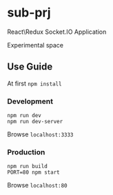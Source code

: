 # sub-prj
React\Redux Socket.IO Application

Experimental space

## Use Guide
At first `npm install`
### Development
    npm run dev
    npm run dev-server
Browse `localhost:3333`

### Production
    npm run build
    PORT=80 npm start
Browse `localhost:80`
